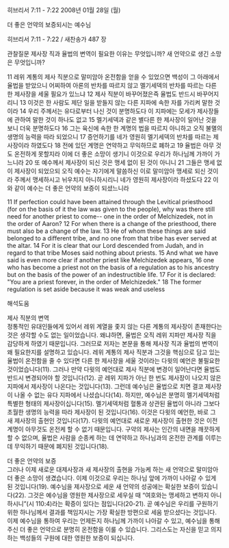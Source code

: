 히브리서 7:11 - 7:22 
2008년 01월 28일 (월)

더 좋은 언약의 보증되시는 예수님



히브리서 7:11 - 7:22 / 새찬송가 487 장


관찰질문
제사장 직과 율법의 변역이 필요한 이유는 무엇입니까? 
새 언약으로 생긴 소망은 무엇입니까?

11 레위 계통의 제사 직분으로 말미암아 온전함을 얻을 수 있었으면 백성이 그 아래에서 율법을 받았으니 어찌하여 아론의 반차를 따르지 않고 멜기세덱의 반차를 따르는 다른 한 제사장을 세울 필요가 있느냐 12 제사 직분이 바꾸어졌은즉 율법도 반드시 바꾸어지리니 13 이것은 한 사람도 제단 일을 받들지 않는 다른 지파에 속한 자를 가리켜 말한 것이라 14 우리 주께서는 유다로부터 나신 것이 분명하도다 이 지파에는 모세가 제사장들에 관하여 말한 것이 하나도 없고 15 멜기세덱과 같은 별다른 한 제사장이 일어난 것을 보니 더욱 분명하도다 16 그는 육신에 속한 한 계명의 법을 따르지 아니하고 오직 불멸의 생명의 능력을 따라 되었으니 17 증언하기를 네가 영원히 멜기세덱의 반차를 따르는 제사장이라 하였도다 18 전에 있던 계명은 연약하고 무익하므로 폐하고 19 율법은 아무 것도 온전하게 못할지라 이에 더 좋은 소망이 생기니 이것으로 우리가 하나님께 가까이 가느니라 20 또 예수께서 제사장이 되신 것은 맹세 없이 된 것이 아니니 21 그들은 맹세 없이 제사장이 되었으되 오직 예수는 자기에게 말씀하신 이로 말미암아 맹세로 되신 것이라 주께서 맹세하시고 뉘우치지 아니하시리니 네가 영원히 제사장이라 하셨도다 22 이와 같이 예수는 더 좋은 언약의 보증이 되셨느니라  

11 If perfection could have been attained through the Levitical priesthood (for on the basis of it the law was given to the people), why was there still need for another priest to come-- one in the order of Melchizedek, not in the order of Aaron? 12 For when there is a change of the priesthood, there must also be a change of the law. 13 He of whom these things are said belonged to a different tribe, and no one from that tribe has ever served at the altar. 14 For it is clear that our Lord descended from Judah, and in regard to that tribe Moses said nothing about priests. 15 And what we have said is even more clear if another priest like Melchizedek appears, 16 one who has become a priest not on the basis of a regulation as to his ancestry but on the basis of the power of an indestructible life. 17 For it is declared: "You are a priest forever, in the order of Melchizedek." 18 The former regulation is set aside because it was weak and useless

해석도움





제사 직분의 변역  
정통적인 유대인들에게 있어서 레위 계열을 좇지 않는 다른 계통의 제사장이 존재한다는 것은 생각할 수도 없는 일이었습니다. 왜냐하면, 율법은 오직 레위 지파만 제사장 직을 감당하게 하였기 때문입니다. 그러므로 저자는 본문을 통해 제사장 직과 율법의 변역이 왜 필요한지를 설명하고 있습니다. 레위 계통의 제사 직분과 그것을 핵심으로 담고 있는 율법이 온전함을 줄 수 있다면 다른 한 제사장을 세울 것이라는 다윗의 예언은 불필요한 것이었습니다(11). 그러나 만약 다윗의 예언대로 제사 직분에 변경이 일어난다면 율법도 반드시 변경되어야 할 것입니다(12). 곧 레위 지파가 아닌 한 번도 제사장이 나오지 않은 지파에서 제사장이 나온다는 것입니다(13). 그런데 예수님은 율법으로 치면 결코 제사장이 나올 수 없는 유다 지파에서 나셨습니다(14). 하지만, 예수님은 분명히 멜기세덱처럼 특별한 형태의 제사장이십니다(15). 멜기세덱처럼 혈통과 상관된 율법이 아니라 그보다 초월한 생명의 능력을 따라 제사장이 된 것입니다(16). 이것은 다윗의 예언한, 바로 그 새 제사장의 출현인 것입니다(17). 다윗의 예언대로 새로운 제사장이 출현한 것은 이전 계명이 아무것도 온전케 할 수 없기 때문입니다. 구약의 제사는 인간의 내면을 깨끗하게 할 수 없으며, 율법은 사람을 순종케 하는 데 연약하고 하나님과의 온전한 관계를 이루는 데 무익하기 때문에 폐지된 것입니다(18). 

더 좋은 언약의 보증  
그러나 이제 새로운 대제사장과 새 제사장의 출현을 가능케 하는 새 언약으로 말미암아 더 좋은 소망이 생겼습니다. 이제 이것으로 우리는 하나님 앞에 가까이 나아갈 수 있게 된 것입니다(19). 예수님을 제사장으로 세운 새 언약의 성공에는 확실한 보증이 있습니다(22). 그것은 예수님을 영원한 제사장으로 세우실 때 “여호와는 맹세하고 변하지 아니하시니”(시 110:4)라는 확증이 있다는 점입니다(20-21). 곧 예수님은 우리를 구원하기 위한 하나님께서 결과를 책임지시는 가장 확실한 방편으로 세움 받으셨다는 것입니다. 이제 예수님을 통하여 우리는 언제든지 하나님께 가까이 나아갈 수 있고, 예수님을 통해 주신 더 좋은 언약으로 분명히 온전함을 이룰 수 있습니다. 그리스도는 자신을 믿고 의지하는 백성들의 구원에 대한 영원한 보증이 되십니다.
